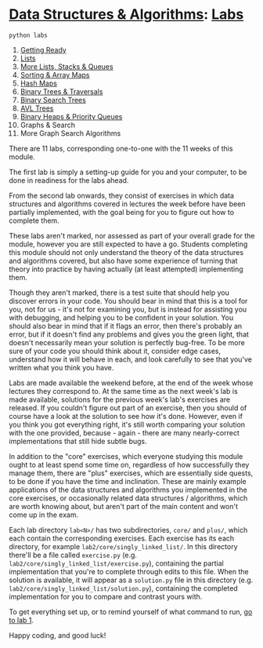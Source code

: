 # [Data Structures & Algorithms](https://github.com/bertie-wheen/dsa-2023-4/blob/trunk/README.md): [Labs](https://github.com/bertie-wheen/dsa-2023-4/blob/trunk/labs/README.md)
```shell
python labs
```

 1. [Getting Ready](https://github.com/bertie-wheen/dsa-2023-4/blob/trunk/labs/lab1/README.md)
 2. [Lists](https://github.com/bertie-wheen/dsa-2023-4/blob/trunk/labs/lab2/README.md)
 3. [More Lists, Stacks & Queues](https://github.com/bertie-wheen/dsa-2023-4/blob/trunk/labs/lab3/README.md)
 4. [Sorting & Array Maps](https://github.com/bertie-wheen/dsa-2023-4/blob/trunk/labs/lab4/README.md)
 5. [Hash Maps](https://github.com/bertie-wheen/dsa-2023-4/blob/trunk/labs/lab5/README.md)
 6. [Binary Trees & Traversals](https://github.com/bertie-wheen/dsa-2023-4/blob/trunk/labs/lab6/README.md)
 7. [Binary Search Trees](https://github.com/bertie-wheen/dsa-2023-4/blob/trunk/labs/lab7/README.md)
 8. [AVL Trees](https://github.com/bertie-wheen/dsa-2023-4/blob/trunk/labs/lab8/README.md)
 9. [Binary Heaps & Priority Queues](https://github.com/bertie-wheen/dsa-2023-4/blob/trunk/labs/lab9/README.md)
10. Graphs & Search
11. More Graph Search Algorithms

There are 11 labs, corresponding one-to-one with the 11 weeks of this module.

The first lab is simply a setting-up guide for you and your computer, to be done in readiness for the labs ahead.

From the second lab onwards, they consist of exercises in which data structures and algorithms covered in lectures the
week before have been partially implemented, with the goal being for you to figure out how to complete them.

These labs aren't marked, nor assessed as part of your overall grade for the module, however you are still expected to
have a go. Students completing this module should not only understand the theory of the data structures and algorithms
covered, but also have some experience of turning that theory into practice by having actually (at least attempted)
implementing them.

Though they aren't marked, there is a test suite that should help you discover errors in your code. You should bear in
mind that this is a tool for you, not for us - it's not for examining you, but is instead for assisting you with
debugging, and helping you to be confident in your solution. You should also bear in mind that if it flags an error,
then there's probably an error, but if it doesn't find any problems and gives you the green light, that doesn't
necessarily mean your solution is perfectly bug-free. To be more sure of your code you should think about it, consider
edge cases, understand how it will behave in each, and look carefully to see that you've written what you think you have.

Labs are made available the weekend before, at the end of the week whose lectures they correspond to. At the same time
as the next week's lab is made available, solutions for the previous week's lab's exercises are released. If you
couldn't figure out part of an exercise, then you should of course have a look at the solution to see how it's done.
However, even if you think you got everything right, it's still worth comparing your solution with the one provided,
because - again - there are many nearly-correct implementations that still hide subtle bugs.

In addition to the "core" exercises, which everyone studying this module ought to at least spend some time on,
regardless of how successfully they manage them, there are "plus" exercises, which are essentially side quests, to be
done if you have the time and inclination. These are mainly example applications of the data structures and algorithms
you implemented in the core exercises, or occasionally related data structures / algorithms, which are worth knowing
about, but aren't part of the main content and won't come up in the exam.

Each lab directory `lab<N>/` has two subdirectories, `core/` and `plus/`, which each contain the corresponding
exercises. Each exercise has its each directory, for example `lab2/core/singly_linked_list/`. In this directory there'll
be a file called `exercise.py` (e.g. `lab2/core/singly_linked_list/exercise.py`), containing the partial implementation
that you're to complete through edits to this file. When the solution is available, it will appear as a `solution.py`
file in this directory (e.g. `lab2/core/singly_linked_list/solution.py`), containing the completed implementation for
you to compare and contrast yours with.

To get everything set up, or to remind yourself of what command to run,
[go to lab 1](https://github.com/bertie-wheen/dsa-2023-4/blob/trunk/labs/lab1/README.md).

Happy coding, and good luck!
